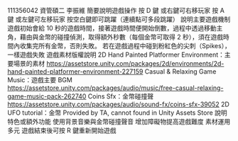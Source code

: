 111356042 資管碩二 李振維
簡要說明遊戲操作
按 D 鍵 或右鍵可右移玩家
按 A 鍵 或左鍵可左移玩家
按空白鍵即可跳躍（連續點可多段跳躍）
說明主要遊戲機制
遊戲初始會給 10 秒的遊戲時間，接著遊戲時間便開始倒數，過程中透過移動主角，藉由與金幣的碰撞偵測，取得額外秒數（每個金幣可取得 2 秒），須在遊戲時間內收集完所有金幣，否則失敗。
若在遊戲過程中碰到粉紅色的尖刺（Spikes），一樣遊戲失敗
遊戲素材版權說明
2D Hand Painted Platformer Environment：主要場景的素材
https://assetstore.unity.com/packages/2d/environments/2d-hand-painted-platformer-environment-227159
Casual & Relaxing Game Music：遊戲主要 BGM
https://assetstore.unity.com/packages/audio/music/free-casual-relaxing-game-music-pack-262740
Coins Sfx：金幣碰撞聲
https://assetstore.unity.com/packages/audio/sound-fx/coins-sfx-39052
2D UFO tutorial：金幣
Provided by TA, cannot found in Unity Assets Store
說明特色或額外功能
使用背景音樂與金幣碰撞聲音
增加障礙物提高遊戲難度
素材運用多元
遊戲結束後可按 R 鍵重新開始遊戲